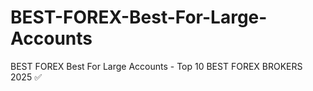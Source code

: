 # BEST-FOREX-Best-For-Large-Accounts
BEST FOREX Best For Large Accounts  - Top 10 BEST FOREX BROKERS 2025 ✅

